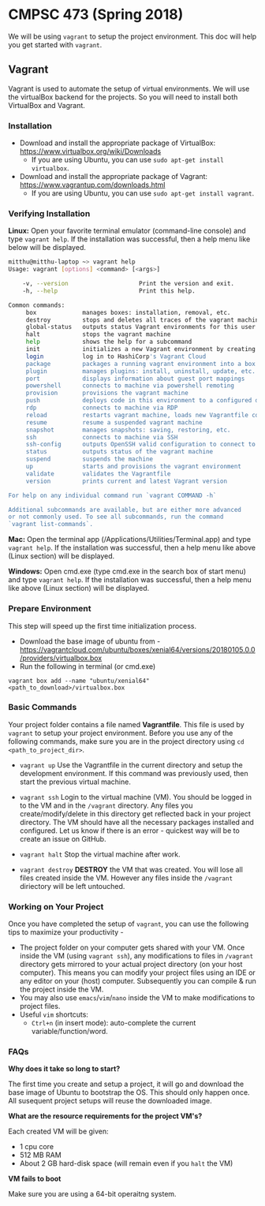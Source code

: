 # CMPSC 473 (Spring 2018)
We will be using `vagrant` to setup the project environment. This doc will help you get started with `vagrant`. 

## Vagrant
Vagrant is used to automate the setup of virtual environments. We will use the virtualBox backend for the projects. So you will need to install both VirtualBox and Vagrant.

### Installation

* Download and install the appropriate package of VirtualBox: https://www.virtualbox.org/wiki/Downloads
  * If you are using Ubuntu, you can use `sudo apt-get install virtualbox`.
* Download and install the appropriate package of Vagrant: https://www.vagrantup.com/downloads.html
  * If you are using Ubuntu, you can use `sudo apt-get install vagrant`.

### Verifying Installation

**Linux:** Open your favorite terminal emulator (command-line console) and type `vagrant help`. If the installation was successful, then a help menu like below will be displayed.
```bash
mitthu@mitthu-laptop ~> vagrant help
Usage: vagrant [options] <command> [<args>]

    -v, --version                    Print the version and exit.
    -h, --help                       Print this help.

Common commands:
     box             manages boxes: installation, removal, etc.
     destroy         stops and deletes all traces of the vagrant machine
     global-status   outputs status Vagrant environments for this user
     halt            stops the vagrant machine
     help            shows the help for a subcommand
     init            initializes a new Vagrant environment by creating a Vagrantfile
     login           log in to HashiCorp's Vagrant Cloud
     package         packages a running vagrant environment into a box
     plugin          manages plugins: install, uninstall, update, etc.
     port            displays information about guest port mappings
     powershell      connects to machine via powershell remoting
     provision       provisions the vagrant machine
     push            deploys code in this environment to a configured destination
     rdp             connects to machine via RDP
     reload          restarts vagrant machine, loads new Vagrantfile configuration
     resume          resume a suspended vagrant machine
     snapshot        manages snapshots: saving, restoring, etc.
     ssh             connects to machine via SSH
     ssh-config      outputs OpenSSH valid configuration to connect to the machine
     status          outputs status of the vagrant machine
     suspend         suspends the machine
     up              starts and provisions the vagrant environment
     validate        validates the Vagrantfile
     version         prints current and latest Vagrant version

For help on any individual command run `vagrant COMMAND -h`

Additional subcommands are available, but are either more advanced
or not commonly used. To see all subcommands, run the command
`vagrant list-commands`.
```

**Mac:** Open the terminal app (/Applications/Utilities/Terminal.app) and type `vagrant help`. If the installation was successful, then a help menu like above (Linux section) will be displayed.

**Windows:** Open cmd.exe (type cmd.exe in the search box of start menu) and type `vagrant help`. If the installation was successful, then a help menu like above (Linux section) will be displayed.

### Prepare Environment

This step will speed up the first time initialization process.

* Download the base image of ubuntu from - 
https://vagrantcloud.com/ubuntu/boxes/xenial64/versions/20180105.0.0/providers/virtualbox.box
* Run the following in terminal (or cmd.exe)
```shell
vagrant box add --name "ubuntu/xenial64" <path_to_download>/virtualbox.box
```

### Basic Commands
<!-- Download the [Vagrantfile](https://raw.githubusercontent.com/mitthu/cmpsc473_spring18/master/base/Vagrantfile) and save it in your project directory. -->
Your project folder contains a file named **Vagrantfile**. This file is used by `vagrant` to setup your project environment. Before you use any of the following commands, make sure you are in the project directory using `cd <path_to_project_dir>`.

* `vagrant up` Use the Vagrantfile in the current directory and setup the development environment. If this command was previously used, then start the previous virtual machine.

* `vagrant ssh` Login to the virtual machine (VM). You should be logged in to the VM and in the `/vagrant` directory. Any files you create/modify/delete in this directory get reflected back in your project directory. The VM should have all the necessary packages installed and configured. Let us know if there is an error - quickest way will be to create an issue on GitHub. 

* `vagrant halt` Stop the virtual machine after work.

* `vagrant destroy` **DESTROY** the VM that was created. You will lose all files created inside the VM. However any files inside the `/vagrant` diriectory will be left untouched.

### Working on Your Project
Once you have completed the setup of `vagrant`, you can use the following tips to maximize your productivity -

- The project folder on your computer gets shared with your VM. Once inside the VM (using `vagrant ssh`), any modifications to files in `/vagrant` directory gets mirrored to your actual project directory (on your host computer). This means you can modify your project files using an IDE or any editor on your (host) computer. Subsequently you can compile & run the project inside the VM.
- You may also use `emacs`/`vim`/`nano` inside the VM to make modifications to project files. 
- Useful `vim` shortcuts:
  * `Ctrl+n` (in insert mode): auto-complete the current variable/function/word.

### FAQs
**Why does it take so long to start?**

The first time you create and setup a project, it will go and download the base image of Ubuntu to bootstrap the OS. This should only happen once. All susequent project setups will reuse the downloaded image.

**What are the resource requirements for the project VM's?**

Each created VM will be given:
- 1 cpu core
- 512 MB RAM
- About 2 GB hard-disk space (will remain even if you `halt` the VM)

**VM fails to boot**

Make sure you are using a 64-bit operaitng system.

